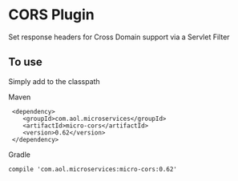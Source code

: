 # CORS Plugin

Set response headers for Cross Domain support via a Servlet Filter

## To use

Simply add to the classpath

Maven 

     <dependency>
        <groupId>com.aol.microservices</groupId>  
        <artifactId>micro-cors</artifactId>
        <version>0.62</version>
     </dependency>
     
Gradle

    compile 'com.aol.microservices:micro-cors:0.62'
